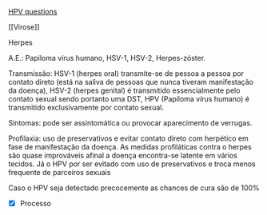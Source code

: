 [HPV questions](HPV%20questions.md)

[[Virose]]

Herpes

A.E.: Papiloma vírus humano, HSV-1, HSV-2, Herpes-zóster.

Transmissão: HSV-1 (herpes oral) transmite-se de pessoa a pessoa por contato direto (está na saliva de pessoas que nunca tiveram manifestação da doença), HSV-2 (herpes genital) é transmitido essencialmente pelo contato sexual sendo portanto uma DST, HPV (Papiloma vírus humano) é transmitido exclusivamente por contato sexual.

Sintomas: pode ser assintomática ou provocar aparecimento de verrugas.

Profilaxia:
uso de preservativos  e evitar contato direto com herpético em fase de manifestação da doença. As medidas profiláticas contra o herpes são quase improváveis afinal a doença encontra-se latente em vários tecidos.
Já o HPV por ser evitado com uso de preservativos e troca menos frequente de parceiros sexuais


Caso o HPV seja detectado precocemente as chances de cura são de 100%

- [x] Processo 
